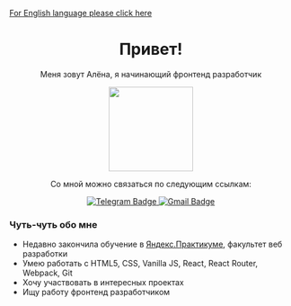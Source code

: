 [For English language please click here](https://github.com/AlenaKrestyaninova/AlenaKrestyaninova/blob/main/README.md)

<div align="center">
  <h1 font-size="18px"> Привет!</h1>
  <p> Меня зовут Алёна, я начинающий фронтенд разработчик</p>
  <div id="header">
    <img src="https://media.giphy.com/media/LHZyixOnHwDDy/giphy.gif" width="150"/>
  </div>
  <p> Со мной можно связаться по следующим ссылкам:</p>
  <div id="badges">
    <a href="https://t.me/AlenaAlenaPurPurPur">
      <img src="https://img.shields.io/badge/Telegram-blue?logo=telegram&logoColor=white&style=for-the-badge" alt="Telegram Badge"/>
    </a>
    <a href="mailto:alen4k@gmail.com">
      <img src="https://img.shields.io/badge/Gmail-red?logo=gmail&logoColor=white&style=for-the-badge" alt="Gmail Badge"/>
    </a>
  </div>
</div>

<h3>Чуть-чуть обо мне</h3>
<ul>
  <li>Недавно закончила обучение в <a href="https://practicum.yandex.ru/">Яндекс.Практикуме</a>, факультет веб разработки</li>
  <li>Умею работать с HTML5, CSS, Vanilla JS, React, React Router, Webpack, Git</li>
  <li>Хочу участвовать в интересных проектах</li>
  <li>Ищу работу фронтенд разработчиком</li>
</ul>
